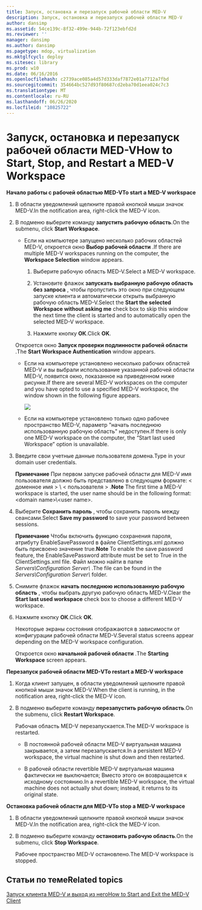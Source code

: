 ```yaml
---
title: Запуск, остановка и перезапуск рабочей области MED-V
description: Запуск, остановка и перезапуск рабочей области MED-V
author: dansimp
ms.assetid: 54ce139c-8f32-499e-944b-72f123ebfd2d
ms.reviewer: ''
manager: dansimp
ms.author: dansimp
ms.pagetype: mdop, virtualization
ms.mktglfcycl: deploy
ms.sitesec: library
ms.prod: w10
ms.date: 06/16/2016
ms.openlocfilehash: c2739ace085a4d57d333daf7872e01a7712a7fbd
ms.sourcegitcommit: 354664bc527d93f80687cd2eba70d1eea024c7c3
ms.translationtype: MT
ms.contentlocale: ru-RU
ms.lasthandoff: 06/26/2020
ms.locfileid: "10825722"
---
```

# <span data-ttu-id="c5352-103">Запуск, остановка и перезапуск рабочей области MED-V</span><span class="sxs-lookup"><span data-stu-id="c5352-103">How to Start, Stop, and Restart a MED-V Workspace</span></span>


**<span data-ttu-id="c5352-104">Начало работы с рабочей областью MED-V</span><span class="sxs-lookup"><span data-stu-id="c5352-104">To start a MED-V workspace</span></span>**

1.  <span data-ttu-id="c5352-105">В области уведомлений щелкните правой кнопкой мыши значок MED-V.</span><span class="sxs-lookup"><span data-stu-id="c5352-105">In the notification area, right-click the MED-V icon.</span></span>

2.  <span data-ttu-id="c5352-106">В подменю выберите команду **запустить рабочую область**.</span><span class="sxs-lookup"><span data-stu-id="c5352-106">On the submenu, click **Start Workspace**.</span></span>

    -   <span data-ttu-id="c5352-107">Если на компьютере запущено несколько рабочих областей MED-V, откроется окно **Выбор рабочей области** .</span><span class="sxs-lookup"><span data-stu-id="c5352-107">If there are multiple MED-V workspaces running on the computer, the **Workspace Selection** window appears.</span></span>

        1.  <span data-ttu-id="c5352-108">Выберите рабочую область MED-V.</span><span class="sxs-lookup"><span data-stu-id="c5352-108">Select a MED-V workspace.</span></span>

        2.  <span data-ttu-id="c5352-109">Установите флажок **запускать выбранную рабочую область без запроса** , чтобы пропустить это окно при следующем запуске клиента и автоматически открыть выбранную рабочую область MED-V.</span><span class="sxs-lookup"><span data-stu-id="c5352-109">Select the **Start the selected Workspace without asking me** check box to skip this window the next time the client is started and to automatically open the selected MED-V workspace.</span></span>

        3.  <span data-ttu-id="c5352-110">Нажмите кнопку **ОК**.</span><span class="sxs-lookup"><span data-stu-id="c5352-110">Click **OK**.</span></span>

    <span data-ttu-id="c5352-111">Откроется окно **Запуск проверки подлинности рабочей области** .</span><span class="sxs-lookup"><span data-stu-id="c5352-111">The **Start Workspace Authentication** window appears.</span></span>

    -   <span data-ttu-id="c5352-112">Если на компьютере установлено несколько рабочих областей MED-V и вы выбрали использование указанной рабочей области MED-V, появится окно, показанное на приведенном ниже рисунке.</span><span class="sxs-lookup"><span data-stu-id="c5352-112">If there are several MED-V workspaces on the computer and you have opted to use a specified MED-V workspace, the window shown in the following figure appears.</span></span>

        ![](images/medv-logon.gif)

    -   <span data-ttu-id="c5352-113">Если на компьютере установлено только одно рабочее пространство MED-V, параметр "начать последнюю использованную рабочую область" недоступен.</span><span class="sxs-lookup"><span data-stu-id="c5352-113">If there is only one MED-V workspace on the computer, the “Start last used Workspace” option is unavailable.</span></span>

3.  <span data-ttu-id="c5352-114">Введите свои учетные данные пользователя домена.</span><span class="sxs-lookup"><span data-stu-id="c5352-114">Type in your domain user credentials.</span></span>

    <span data-ttu-id="c5352-115">**Примечание**  При первом запуске рабочей области для MED-V имя пользователя должно быть представлено в следующем формате: &lt; доменное имя &gt; \\ &lt; пользователя &gt; .</span><span class="sxs-lookup"><span data-stu-id="c5352-115">**Note** The first time a MED-V workspace is started, the user name should be in the following format: &lt;domain name&gt;\\&lt;user name&gt;.</span></span>

     

4.  <span data-ttu-id="c5352-116">Выберите **Сохранить пароль** , чтобы сохранить пароль между сеансами.</span><span class="sxs-lookup"><span data-stu-id="c5352-116">Select **Save my password** to save your password between sessions.</span></span>

    <span data-ttu-id="c5352-117">**Примечание**  Чтобы включить функцию сохранения пароля, атрибуту EnableSavePassword в файле ClientSettings.xml должно быть присвоено значение true.</span><span class="sxs-lookup"><span data-stu-id="c5352-117">**Note** To enable the save password feature, the EnableSavePassword attribute must be set to True in the ClientSettings.xml file.</span></span> <span data-ttu-id="c5352-118">Файл можно найти в папке *Servers\\Configuration Server\\* .</span><span class="sxs-lookup"><span data-stu-id="c5352-118">The file can be found in the *Servers\\Configuration Server\\* folder.</span></span>

     

5.  <span data-ttu-id="c5352-119">Снимите флажок **начать последнюю использованную рабочую область** , чтобы выбрать другую рабочую область MED-V.</span><span class="sxs-lookup"><span data-stu-id="c5352-119">Clear the **Start last used workspace** check box to choose a different MED-V workspace.</span></span>

6.  <span data-ttu-id="c5352-120">Нажмите кнопку **ОК**.</span><span class="sxs-lookup"><span data-stu-id="c5352-120">Click **OK**.</span></span>

    <span data-ttu-id="c5352-121">Некоторые экраны состояния отображаются в зависимости от конфигурации рабочей области MED-V.</span><span class="sxs-lookup"><span data-stu-id="c5352-121">Several status screens appear depending on the MED-V workspace configuration.</span></span>

    <span data-ttu-id="c5352-122">Откроется окно **начальной рабочей области** .</span><span class="sxs-lookup"><span data-stu-id="c5352-122">The **Starting Workspace** screen appears.</span></span>

**<span data-ttu-id="c5352-123">Перезапуск рабочей области MED-V</span><span class="sxs-lookup"><span data-stu-id="c5352-123">To restart a MED-V workspace</span></span>**

1.  <span data-ttu-id="c5352-124">Когда клиент запущен, в области уведомлений щелкните правой кнопкой мыши значок MED-V.</span><span class="sxs-lookup"><span data-stu-id="c5352-124">When the client is running, in the notification area, right-click the MED-V icon.</span></span>

2.  <span data-ttu-id="c5352-125">В подменю выберите команду **перезапустить рабочую область**.</span><span class="sxs-lookup"><span data-stu-id="c5352-125">On the submenu, click **Restart Workspace**.</span></span>

    <span data-ttu-id="c5352-126">Рабочая область MED-V перезапускается.</span><span class="sxs-lookup"><span data-stu-id="c5352-126">The MED-V workspace is restarted.</span></span>

    -   <span data-ttu-id="c5352-127">В постоянной рабочей области MED-V виртуальная машина закрывается, а затем перезапускается.</span><span class="sxs-lookup"><span data-stu-id="c5352-127">In a persistent MED-V workspace, the virtual machine is shut down and then restarted.</span></span>

    -   <span data-ttu-id="c5352-128">В рабочей области revertible MED-V виртуальная машина фактически не выключается; Вместо этого он возвращается к исходному состоянию.</span><span class="sxs-lookup"><span data-stu-id="c5352-128">In a revertible MED-V workspace, the virtual machine does not actually shut down; instead, it returns to its original state.</span></span>

**<span data-ttu-id="c5352-129">Остановка рабочей области для MED-V</span><span class="sxs-lookup"><span data-stu-id="c5352-129">To stop a MED-V workspace</span></span>**

1.  <span data-ttu-id="c5352-130">В области уведомлений щелкните правой кнопкой мыши значок MED-V.</span><span class="sxs-lookup"><span data-stu-id="c5352-130">In the notification area, right-click the MED-V icon.</span></span>

2.  <span data-ttu-id="c5352-131">В подменю выберите команду **остановить рабочую область**.</span><span class="sxs-lookup"><span data-stu-id="c5352-131">On the submenu, click **Stop Workspace**.</span></span>

    <span data-ttu-id="c5352-132">Рабочее пространство MED-V остановлено.</span><span class="sxs-lookup"><span data-stu-id="c5352-132">The MED-V workspace is stopped.</span></span>

## <span data-ttu-id="c5352-133">Статьи по теме</span><span class="sxs-lookup"><span data-stu-id="c5352-133">Related topics</span></span>


[<span data-ttu-id="c5352-134">Запуск клиента MED-V и выход из него</span><span class="sxs-lookup"><span data-stu-id="c5352-134">How to Start and Exit the MED-V Client</span></span>](how-to-start-and-exit-the-med-v-client.md)

 

 





